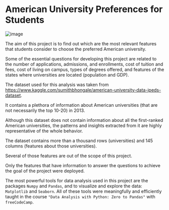 # American University Preferences for Students

![image](https://user-images.githubusercontent.com/58060845/143934652-d358b92d-5e1d-42ab-a55e-379869657a85.png)  

The aim of this project is to find out which are the most relevant features that students consider to choose the preferred American university. 

Some of the essential questions for developing this project are related to the number of applications, admissions, and enrollments, cost of tuition and fees, cost of living on campus, types of degrees offered, and features of the states where universities are located (population and GDP). 

The dataset used for this analysis was taken from https://www.kaggle.com/sumithbhongale/american-university-data-ipeds-dataset. 

It contains a plethora of information about American universities (that are not necessarily the top 10-20) in 2013. 

Although this dataset does not contain information about all the first-ranked American universities, the patterns and insights extracted from it are highly representative of the whole behavior. 

The dataset contains more than a thousand rows (universities) and 145 columns (features about those universities). 

Several of those features are out of the scope of this project.  

Only the features that have information to answer the questions to achieve the goal of the project were deployed. 

The most powerful tools for data analysis used in this project are the packages `Numpy` and `Pandas`, and to visualize and explore the data: `Matplotlib` and `Seaborn`. All of these tools were meaningfully and efficiently taught in the course `"Data Analysis with Python: Zero to Pandas"` with `freeCodeCamp`.
